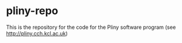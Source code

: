 # pliny-repo
This is the repository for the code for the Pliny software program (see http://pliny.cch.kcl.ac.uk)
